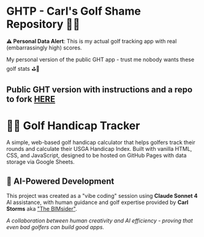 # GHTP - Carl's Golf Shame Repository 🤦‍♂️

**⚠️ Personal Data Alert**: This is my actual golf tracking app with real (embarrassingly high) scores. 

My personal version of the public GHT app - trust me nobody wants these golf stats ⛳🤔

## Public GHT version with instructions and a repo to fork [HERE](https://github.com/TheBIMsider/GHT)

# 🏌️‍♂️ Golf Handicap Tracker

A simple, web-based golf handicap calculator that helps golfers track their rounds and calculate their USGA Handicap Index. Built with vanilla HTML, CSS, and JavaScript, designed to be hosted on GitHub Pages with data storage via Google Sheets.

## 🤖 AI-Powered Development

This project was created as a "vibe coding" session using **Claude Sonnet 4** AI assistance, with human guidance and golf expertise provided by **Carl Storms** aka ["The BIMsider"](https://bio.link/thebimsider). 

*A collaboration between human creativity and AI efficiency - proving that even bad golfers can build good apps.*
